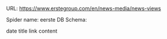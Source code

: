 URL: https://www.erstegroup.com/en/news-media/news-views

Spider name: eerste
DB Schema:

date
title
link
content
